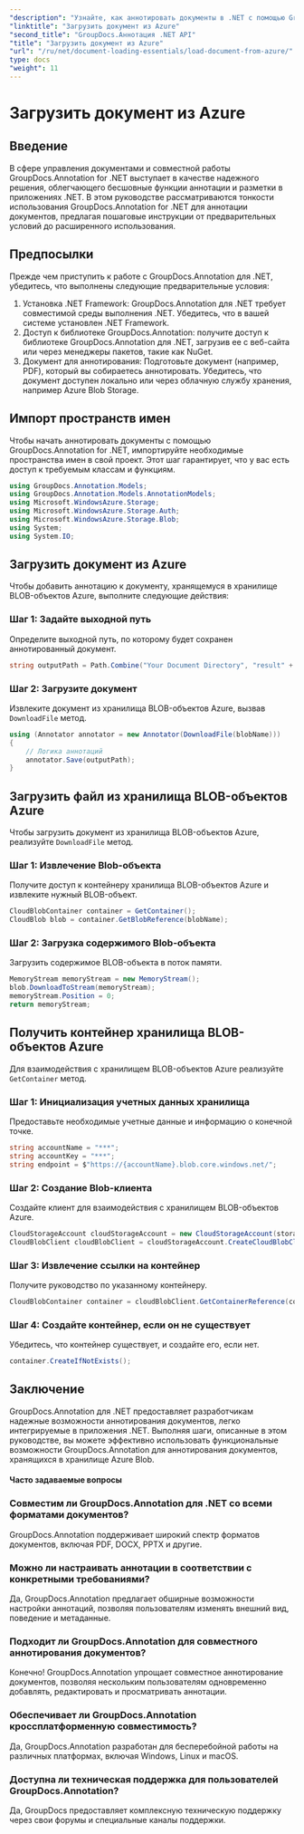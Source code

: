 ```yaml
---
"description": "Узнайте, как аннотировать документы в .NET с помощью GroupDocs.Annotation. Пошаговое руководство по бесшовной интеграции с хранилищем Azure Blob."
"linktitle": "Загрузить документ из Azure"
"second_title": "GroupDocs.Аннотация .NET API"
"title": "Загрузить документ из Azure"
"url": "/ru/net/document-loading-essentials/load-document-from-azure/"
type: docs
"weight": 11
---
```


# Загрузить документ из Azure

## Введение
В сфере управления документами и совместной работы GroupDocs.Annotation for .NET выступает в качестве надежного решения, облегчающего бесшовные функции аннотации и разметки в приложениях .NET. В этом руководстве рассматриваются тонкости использования GroupDocs.Annotation for .NET для аннотации документов, предлагая пошаговые инструкции от предварительных условий до расширенного использования.
## Предпосылки
Прежде чем приступить к работе с GroupDocs.Annotation для .NET, убедитесь, что выполнены следующие предварительные условия:
1. Установка .NET Framework: GroupDocs.Annotation для .NET требует совместимой среды выполнения .NET. Убедитесь, что в вашей системе установлен .NET Framework.
2. Доступ к библиотеке GroupDocs.Annotation: получите доступ к библиотеке GroupDocs.Annotation для .NET, загрузив ее с веб-сайта или через менеджеры пакетов, такие как NuGet.
3. Документ для аннотирования: Подготовьте документ (например, PDF), который вы собираетесь аннотировать. Убедитесь, что документ доступен локально или через облачную службу хранения, например Azure Blob Storage.

## Импорт пространств имен
Чтобы начать аннотировать документы с помощью GroupDocs.Annotation for .NET, импортируйте необходимые пространства имен в свой проект. Этот шаг гарантирует, что у вас есть доступ к требуемым классам и функциям.
```csharp
using GroupDocs.Annotation.Models;
using GroupDocs.Annotation.Models.AnnotationModels;
using Microsoft.WindowsAzure.Storage;
using Microsoft.WindowsAzure.Storage.Auth;
using Microsoft.WindowsAzure.Storage.Blob;
using System;
using System.IO;
```

## Загрузить документ из Azure
Чтобы добавить аннотацию к документу, хранящемуся в хранилище BLOB-объектов Azure, выполните следующие действия:
### Шаг 1: Задайте выходной путь
Определите выходной путь, по которому будет сохранен аннотированный документ.
```csharp
string outputPath = Path.Combine("Your Document Directory", "result" + Path.GetExtension("input.pdf"));
```
### Шаг 2: Загрузите документ
Извлеките документ из хранилища BLOB-объектов Azure, вызвав `DownloadFile` метод.
```csharp
using (Annotator annotator = new Annotator(DownloadFile(blobName)))
{
    // Логика аннотаций
    annotator.Save(outputPath);
}
```
## Загрузить файл из хранилища BLOB-объектов Azure
Чтобы загрузить документ из хранилища BLOB-объектов Azure, реализуйте `DownloadFile` метод.
### Шаг 1: Извлечение Blob-объекта
Получите доступ к контейнеру хранилища BLOB-объектов Azure и извлеките нужный BLOB-объект.
```csharp
CloudBlobContainer container = GetContainer();
CloudBlob blob = container.GetBlobReference(blobName);
```
### Шаг 2: Загрузка содержимого Blob-объекта
Загрузить содержимое BLOB-объекта в поток памяти.
```csharp
MemoryStream memoryStream = new MemoryStream();
blob.DownloadToStream(memoryStream);
memoryStream.Position = 0;
return memoryStream;
```
## Получить контейнер хранилища BLOB-объектов Azure
Для взаимодействия с хранилищем BLOB-объектов Azure реализуйте `GetContainer` метод.
### Шаг 1: Инициализация учетных данных хранилища
Предоставьте необходимые учетные данные и информацию о конечной точке.
```csharp
string accountName = "***";
string accountKey = "***";
string endpoint = $"https://{accountName}.blob.core.windows.net/";
```
### Шаг 2: Создание Blob-клиента
Создайте клиент для взаимодействия с хранилищем BLOB-объектов Azure.
```csharp
CloudStorageAccount cloudStorageAccount = new CloudStorageAccount(storageCredentials, new Uri(endpoint), null, null, null);
CloudBlobClient cloudBlobClient = cloudStorageAccount.CreateCloudBlobClient();
```
### Шаг 3: Извлечение ссылки на контейнер
Получите руководство по указанному контейнеру.
```csharp
CloudBlobContainer container = cloudBlobClient.GetContainerReference(containerName);
```
### Шаг 4: Создайте контейнер, если он не существует
Убедитесь, что контейнер существует, и создайте его, если нет.
```csharp
container.CreateIfNotExists();
```

## Заключение
GroupDocs.Annotation для .NET предоставляет разработчикам надежные возможности аннотирования документов, легко интегрируемые в приложения .NET. Выполняя шаги, описанные в этом руководстве, вы можете эффективно использовать функциональные возможности GroupDocs.Annotation для аннотирования документов, хранящихся в хранилище Azure Blob.
#### Часто задаваемые вопросы
### Совместим ли GroupDocs.Annotation для .NET со всеми форматами документов?
GroupDocs.Annotation поддерживает широкий спектр форматов документов, включая PDF, DOCX, PPTX и другие.
### Можно ли настраивать аннотации в соответствии с конкретными требованиями?
Да, GroupDocs.Annotation предлагает обширные возможности настройки аннотаций, позволяя пользователям изменять внешний вид, поведение и метаданные.
### Подходит ли GroupDocs.Annotation для совместного аннотирования документов?
Конечно! GroupDocs.Annotation упрощает совместное аннотирование документов, позволяя нескольким пользователям одновременно добавлять, редактировать и просматривать аннотации.
### Обеспечивает ли GroupDocs.Annotation кроссплатформенную совместимость?
Да, GroupDocs.Annotation разработан для бесперебойной работы на различных платформах, включая Windows, Linux и macOS.
### Доступна ли техническая поддержка для пользователей GroupDocs.Annotation?
Да, GroupDocs предоставляет комплексную техническую поддержку через свои форумы и специальные каналы поддержки.